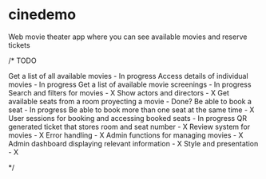 # cinedemo
Web movie theater app where you can see available movies and reserve tickets 

/* TODO

Get a list of all available movies - In progress
Access details of individual movies - In progress
Get a list of available movie screenings - In progress
Search and filters for movies - X
Show actors and directors - X
Get available seats from a room proyecting a movie - Done?
Be able to book a seat - In progress
Be able to book more than one seat at the same time - X 
User sessions for booking and accessing booked seats - In progress
QR generated ticket that stores room and seat number - X
Review system for movies - X
Error handling - X
Admin functions for managing movies - X
Admin dashboard displaying relevant information - X
Style and presentation - X

*/

